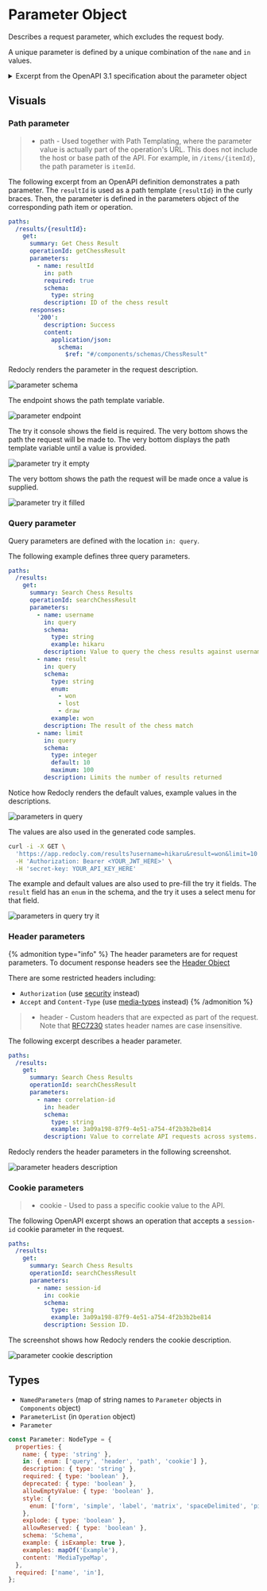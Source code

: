 # Parameter Object

Describes a request parameter, which excludes the request body.

A unique parameter is defined by a unique combination of the `name` and `in` values.

<details>
<summary>
Excerpt from the OpenAPI 3.1 specification about the parameter object
</summary>

## Parameter Locations
There are four possible parameter locations specified by the `in` field:
* path - Used together with Path Templating, where the parameter value is actually part of the operation's URL. This does not include the host or base path of the API. For example, in `/items/{itemId}`, the path parameter is `itemId`.
* query - Parameters that are appended to the URL. For example, in `/items?id=###`, the query parameter is `id`.
* header - Custom headers that are expected as part of the request. Note that [RFC7230](https://tools.ietf.org/html/rfc7230#page-22) states header names are case insensitive.
* cookie - Used to pass a specific cookie value to the API.


### Fixed Fields

Field Name | Type | Description
---|:---:|---
name | `string` | **REQUIRED**. The name of the parameter. Parameter names are *case sensitive*. <ul><li>If `in` is `"path"`, the `name` field MUST correspond to a template expression occurring within the [path](./paths.md) field in the [Paths Object](./paths.md). See Path Templating for further information.<li>If `in` is `"header"` and the `name` field is `"Accept"`, `"Content-Type"` or `"Authorization"`, the parameter definition SHALL be ignored.<li>For all other cases, the `name` corresponds to the parameter name used by the `in` property.</ul>
in | `string` | **REQUIRED**. The location of the parameter. Possible values are `"query"`, `"header"`, `"path"` or `"cookie"`.
description | `string` | A brief description of the parameter. This could contain examples of use. [CommonMark syntax](https://spec.commonmark.org/) MAY be used for rich text representation.
required | `boolean` | Determines whether this parameter is mandatory. If the parameter location is `"path"`, this property is **REQUIRED** and its value MUST be `true`. Otherwise, the property MAY be included and its default value is `false`.
deprecated | `boolean` | Specifies that a parameter is deprecated and SHOULD be transitioned out of usage. Default value is `false`.
allowEmptyValue | `boolean` | Sets the ability to pass empty-valued parameters. This is valid only for `query` parameters and allows sending a parameter with an empty value. Default value is `false`. If `style` is used, and if behavior is `n/a` (cannot be serialized), the value of `allowEmptyValue` SHALL be ignored. Use of this property is NOT RECOMMENDED, as it is likely to be removed in a later revision.

The rules for serialization of the parameter are specified in one of two ways.
For simpler scenarios, a `schema` and `style` can describe the structure and syntax of the parameter.

Field Name | Type | Description
---|:---:|---
style | `string` | Describes how the parameter value will be serialized depending on the type of the parameter value. Default values (based on value of `in`): for `query` - `form`; for `path` - `simple`; for `header` - `simple`; for `cookie` - `form`.
explode | `boolean` | When this is true, parameter values of type `array` or `object` generate separate parameters for each value of the array or key-value pair of the map. For other types of parameters this property has no effect. When `style` is `form`, the default value is `true`. For all other styles, the default value is `false`.
allowReserved | `boolean` | Determines whether the parameter value SHOULD allow reserved characters, as defined by [RFC3986](https://tools.ietf.org/html/rfc3986#section-2.2) `:/?#[]@!$&'()*+,;=` to be included without percent-encoding. This property only applies to parameters with an `in` value of `query`. The default value is `false`.
schema | Schema Object | The schema defining the type used for the parameter.
example | Any | Example of the parameter's potential value. The example SHOULD match the specified schema and encoding properties if present. The `example` field is mutually exclusive of the `examples` field. Furthermore, if referencing a `schema` that contains an example, the `example` value SHALL *override* the example provided by the schema. To represent examples of media types that cannot naturally be represented in JSON or YAML, a string value can contain the example with escaping where necessary.
examples | Map[ `string`, [Example Object](./example.md) \| [Reference Object](./reference.md)] | Examples of the parameter's potential value. Each example SHOULD contain a value in the correct format as specified in the parameter encoding. The `examples` field is mutually exclusive of the `example` field. Furthermore, if referencing a `schema` that contains an example, the `examples` value SHALL *override* the example provided by the schema.

For more complex scenarios, the `content` property can define the media type and schema of the parameter.
A parameter MUST contain either a `schema` property, or a `content` property, but not both.
When `example` or `examples` are provided in conjunction with the `schema` object, the example MUST follow the prescribed serialization strategy for the parameter.


Field Name | Type | Description
---|:---:|---
content | Map[`string`, [Media Type Object](./media-type.md)] | A map containing the representations for the parameter. The key is the media type and the value describes it. The map MUST only contain one entry.

### Style Values

In order to support common ways of serializing simple parameters, a set of `style` values are defined.

`style` | `type` |  `in` | Comments
----------- | ------ | -------- | --------
matrix |  `primitive`, `array`, `object` |  `path` | Path-style parameters defined by [RFC6570](https://tools.ietf.org/html/rfc6570#section-3.2.7)
label | `primitive`, `array`, `object` |  `path` | Label style parameters defined by [RFC6570](https://tools.ietf.org/html/rfc6570#section-3.2.5)
form |  `primitive`, `array`, `object` |  `query`, `cookie` | Form style parameters defined by [RFC6570](https://tools.ietf.org/html/rfc6570#section-3.2.8). This option replaces `collectionFormat` with a `csv` (when `explode` is false) or `multi` (when `explode` is true) value from OpenAPI 2.0.
simple | `array` | `path`, `header` | Simple style parameters defined by [RFC6570](https://tools.ietf.org/html/rfc6570#section-3.2.2).  This option replaces `collectionFormat` with a `csv` value from OpenAPI 2.0.
spaceDelimited | `array`, `object` | `query` | Space separated array or object values. This option replaces `collectionFormat` equal to `ssv` from OpenAPI 2.0.
pipeDelimited | `array`, `object` | `query` | Pipe separated array or object values. This option replaces `collectionFormat` equal to `pipes` from OpenAPI 2.0.
deepObject | `object` | `query` | Provides a simple way of rendering nested objects using form parameters.

</details>

## Visuals

### Path parameter

> * path - Used together with Path Templating, where the parameter value is actually part of the operation's URL. This does not include the host or base path of the API. For example, in `/items/{itemId}`, the path parameter is `itemId`.

The following excerpt from an OpenAPI definition demonstrates a path parameter.
The `resultId` is used as a path template `{resultId}` in the curly braces.
Then, the parameter is defined in the parameters object of the corresponding path item or operation.

```yaml
paths:
  /results/{resultId}:
    get:
      summary: Get Chess Result
      operationId: getChessResult
      parameters:
        - name: resultId
          in: path
          required: true
          schema:
            type: string
          description: ID of the chess result
      responses:
        '200':
          description: Success
          content:
            application/json:
              schema:
                $ref: "#/components/schemas/ChessResult"
```

Redocly renders the parameter in the request description.

![parameter schema](./images/path-parameters-description.png)

The endpoint shows the path template variable.

![parameter endpoint](./images/path-parameters-endpoint.png)

The try it console shows the field is required.
The very bottom shows the path the request will be made to.
The very bottom displays the path template variable until a value is provided.

![parameter try it empty](./images/path-parameters-try-it-empty.png)

The very bottom shows the path the request will be made once a value is supplied.

![parameter try it filled](./images/path-parameters-try-it-filled.png)

### Query parameter

Query parameters are defined with the location `in: query`.

The following example defines three query parameters.

```yaml
paths:
  /results:
    get:
      summary: Search Chess Results
      operationId: searchChessResult
      parameters:
        - name: username
          in: query
          schema:
            type: string
            example: hikaru
          description: Value to query the chess results against usernames
        - name: result
          in: query
          schema:
            type: string
            enum:
              - won
              - lost
              - draw
            example: won
          description: The result of the chess match
        - name: limit
          in: query
          schema:
            type: integer
            default: 10
            maximum: 100
          description: Limits the number of results returned
```

Notice how Redocly renders the default values, example values in the descriptions.

![parameters in query](./images/parameters-query-description.png)

The values are also used in the generated code samples.

```bash
curl -i -X GET \
  'https://app.redocly.com/results?username=hikaru&result=won&limit=10' \
  -H 'Authorization: Bearer <YOUR_JWT_HERE>' \
  -H 'secret-key: YOUR_API_KEY_HERE'
```

The example and default values are also used to pre-fill the try it fields.
The `result` field has an `enum` in the schema, and the try it uses a select menu for that field.

![parameters in query try it](./images/parameters-query-try-it.png)

### Header parameters

{% admonition type="info" %}
The header parameters are for request parameters.
To document response headers see the [Header Object](./header.md)

There are some restricted headers including:
- `Authorization` (use [security](./security.md) instead)
- `Accept` and `Content-Type` (use [media-types](./media-type.md) instead)
{% /admonition %}

> * header - Custom headers that are expected as part of the request. Note that [RFC7230](https://tools.ietf.org/html/rfc7230#page-22) states header names are case insensitive.

The following excerpt describes a header parameter.

```yaml
paths:
  /results:
    get:
      summary: Search Chess Results
      operationId: searchChessResult
      parameters:
        - name: correlation-id
          in: header
          schema:
            type: string
            example: 3a09a198-87f9-4e51-a754-4f2b3b2be814
          description: Value to correlate API requests across systems.
```
Redocly renders the header parameters in the following screenshot.

![parameter headers description](./images/parameters-header-description.png)

### Cookie parameters

> * cookie - Used to pass a specific cookie value to the API.

The following OpenAPI excerpt shows an operation that accepts a `session-id` cookie parameter in the request.

```yaml
paths:
  /results:
    get:
      summary: Search Chess Results
      operationId: searchChessResult
      parameters:
        - name: session-id
          in: cookie
          schema:
            type: string
            example: 3a09a198-87f9-4e51-a754-4f2b3b2be814
          description: Session ID.
```

The screenshot shows how Redocly renders the cookie description.

![parameter cookie description](./images/parameters-cookie-description.png)


## Types

- `NamedParameters` (map of string names to `Parameter` objects in `Components` object)
- `ParameterList` (in `Operation` object)
- `Parameter`

```js
const Parameter: NodeType = {
  properties: {
    name: { type: 'string' },
    in: { enum: ['query', 'header', 'path', 'cookie'] },
    description: { type: 'string' },
    required: { type: 'boolean' },
    deprecated: { type: 'boolean' },
    allowEmptyValue: { type: 'boolean' },
    style: {
      enum: ['form', 'simple', 'label', 'matrix', 'spaceDelimited', 'pipeDelimited', 'deepObject'],
    },
    explode: { type: 'boolean' },
    allowReserved: { type: 'boolean' },
    schema: 'Schema',
    example: { isExample: true },
    examples: mapOf('Example'),
    content: 'MediaTypeMap',
  },
  required: ['name', 'in'],
};
```
